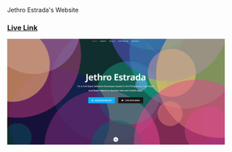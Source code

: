 Jethro Estrada's Website

### [Live Link](https://jethro-estrada.web.app)

![img](https://github.com/micchyboy237/firebase-resume/blob/main/public/files/home.png?raw=true)
